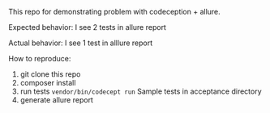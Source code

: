 This repo for demonstrating problem with codeception + allure.

Expected behavior:
I see 2 tests in allure report

Actual behavior:
I see 1 test in alllure report

How to reproduce:
1. git clone this repo
2. composer install
3. run tests ```vendor/bin/codecept run```
   Sample tests in acceptance directory
4. generate allure report
